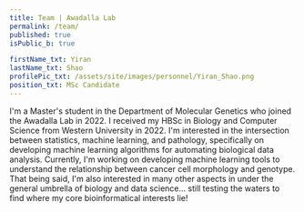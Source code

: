 ```yaml
---
title: Team | Awadalla Lab
permalink: /team/
published: true
isPublic_b: true

firstName_txt: Yiran
lastName_txt: Shao
profilePic_txt: /assets/site/images/personnel/Yiran_Shao.png
position_txt: MSc Candidate
---
```


I'm a Master's student in the Department of Molecular Genetics who joined the Awadalla Lab in 2022. I received my HBSc in Biology and Computer Science from Western University in 2022. I'm interested in the intersection between statistics, machine learning, and pathology, specifically on developing machine learning algorithms for automating biological data analysis. Currently, I'm working on developing machine learning tools to understand the relationship between cancer cell morphology and genotype. That being said, I'm also interested in many other aspects in under the general umbrella of biology and data science... still testing the waters to find where my core bioinformatical interests lie!

